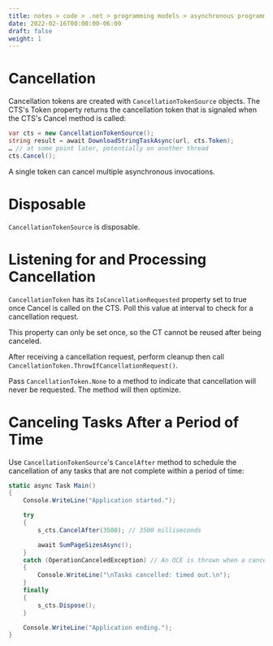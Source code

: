 ```yaml
---
title: notes > code > .net > programming models > asynchronous programming > cancellation
date: 2022-02-16T00:00:00-06:00
draft: false
weight: 1
---
```


# Cancellation
Cancellation tokens are created with `CancellationTokenSource` objects.  The CTS's Token property returns the cancellation token that is signaled when the CTS's Cancel method is called:
```cs
var cts = new CancellationTokenSource();
string result = await DownloadStringTaskAsync(url, cts.Token);
… // at some point later, potentially on another thread
cts.Cancel();
```

A single token can cancel multiple asynchronous invocations.

# Disposable
`CancellationTokenSource` is disposable.

# Listening for and Processing Cancellation
`CancellationToken` has its `IsCancellationRequested` property set to true once Cancel is called on the CTS.  Poll this value at interval to check for a cancellation request.

This property can only be set once, so the CT cannot be reused after being canceled.

After receiving a cancellation request, perform cleanup then call `CancellationToken.ThrowIfCancellationRequest()`.

Pass `CancellationToken.None` to a method to indicate that cancellation will never be requested.  The method will then optimize.

# Canceling Tasks After a Period of Time
Use `CancellationTokenSource`'s `CancelAfter` method to schedule the cancellation of any tasks that are not complete within a period of time:
```cs
static async Task Main()
{
    Console.WriteLine("Application started.");

    try
    {
        s_cts.CancelAfter(3500); // 3500 milliseconds

        await SumPageSizesAsync();
    }
    catch (OperationCanceledException) // An OCE is thrown when a cancellation is triggered.
    {
        Console.WriteLine("\nTasks cancelled: timed out.\n");
    }
    finally
    {
        s_cts.Dispose();
    }

    Console.WriteLine("Application ending.");
}
```
